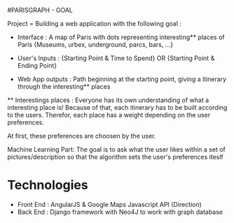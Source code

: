 #PARISGRAPH - GOAL

Project = Building a web application with the following goal : 

- Interface : A map of Paris with dots representing interesting** places of Paris {Museums, urbex, underground, parcs, bars, ...}

- User's Inputs : {Starting Point & Time to Spend}  OR  {Starting Point & Ending Point}

- Web App outputs : Path beginning at the starting point, giving a itinerary through the interesting** places

** Interestings places : Everyone has its own understanding of what a interesting place is! Because of that, each itinerary has to be built according to the users.
Therefor, each place has a weight depending on the user preferences.

At first, these preferences are choosen by the user. 

Machine Learning Part: The goal is to ask what the user likes within a set of pictures/description so that the algorithm sets the user's preferences iteslf


# Technologies
- Front End : AngularJS & Google Maps Javascript API (Direction)
- Back End : Django framework with Neo4J to work with graph database
